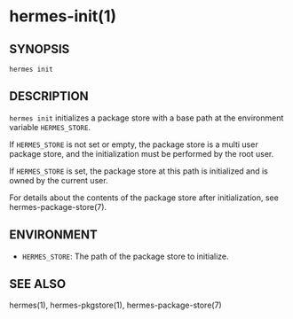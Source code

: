 hermes-init(1) 
==============

## SYNOPSIS

`hermes init `

## DESCRIPTION

`hermes init` initializes a package store with a base path at the environment
variable `HERMES_STORE`.

If `HERMES_STORE` is not set or empty, the package store is a multi user package store, and the initialization
must be performed by the root user.

If `HERMES_STORE` is set, the package store at this path is initialized and is owned by the current user.

For details about the contents of the package store after initialization, see hermes-package-store(7).

## ENVIRONMENT

  * `HERMES_STORE`:
    The path of the package store to initialize.

## SEE ALSO

hermes(1), hermes-pkgstore(1), hermes-package-store(7)
